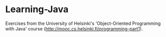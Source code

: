 Learning-Java
=============

Exercises from the University of Helsinki's 'Object-Oriented Programming with Java' course (http://mooc.cs.helsinki.fi/programming-part1).
